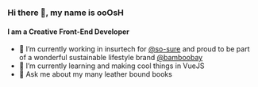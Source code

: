 ### Hi there 👋, my name is ooOsH
#### I am a Creative Front-End Developer

- 🔭 I’m currently working in insurtech for [@so-sure](https://github.com/so-sure "Social Mobile Phone Insurance That's Better") and proud to be part of a wonderful sustainable lifestyle brand [@bamboobay](https://bamboobay.co.uk/ "Sustainable Lifestyle Brand")
- 🌱 I’m currently learning and making cool things in VueJS
- 💬 Ask me about my many leather bound books

<!--
**ooOsH/ooOsH** is a ✨ _special_ ✨ repository because its `README.md` (this file) appears on your GitHub profile.

Here are some ideas to get you started:

- 🔭 I’m currently working on ...
- 🌱 I’m currently learning ...
- 👯 I’m looking to collaborate on ...
- 🤔 I’m looking for help with ...
- 💬 Ask me about ...
- 📫 How to reach me: ...
- 😄 Pronouns: ...
- ⚡ Fun fact: ...
-->
